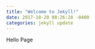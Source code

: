 ```yaml
---
title: "Welcome to Jekyll!"
date: 2017-10-20 08:26:28 -0400
categories: jekyll update
---
```


Hello Page